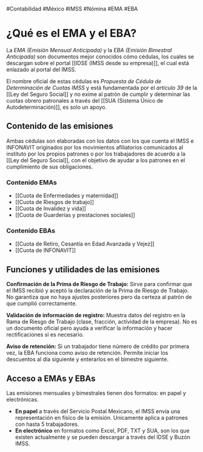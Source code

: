 #Contabilidad #México #IMSS #Nómina #EMA #EBA
# ¿Qué es el EMA y el EBA?

La *EMA (Emisión Mensual Anticipada)* y la *EBA (Emisión Bimestral Anticipada)* son documentos mejor conocidos cómo cédulas, los cuales se descargan sobre el portal [[IDSE (IMSS desde su empresa)]], el cual está enlazado al portal del IMSS.

El nombre oficial de estas cédulas es *Propuesta de Cédula de Determinación de Cuotas IMSS* y está fundamentada por el *artículo 39* de la [[Ley del Seguro Social]] y no exime al patrón de cumplir y determinar las cuotas obrero patronales a través del [[SUA (Sistema Único de Autodeterminación)]], es solo un apoyo.

## Contenido de las emisiones

Ambas cédulas son elaboradas con los datos con los que cuenta el IMSS e INFONAVIT originados por los movimientos afiliatorios comunicados al instituto por los propios patrones o por los trabajadores de acuerdo a la [[Ley del Seguro Social]], con el objetivo de ayudar a los patrones en el cumplimiento de sus obligaciones.
### Contenido EMAs
- [[Cuota de Enfermedades y maternidad]]
- [[Cuota de Riesgos de trabajo]]
- [[Cuota de Invalidez y vida]]
- [[Cuota de Guarderías y prestaciones sociales]]
### Contenido EBAs
- [[Cuota de Retiro, Cesantía en Edad Avanzada y Vejez]]
- [[Cuota de INFONAVIT]]

## Funciones y utilidades de las emisiones

**Confirmación de la Prima de Riesgo de Trabajo:** Sirve para confirmar que el IMSS recibió y aceptó la declaración de la Prima de Riesgo de Trabajo. No garantiza que no haya ajustes posteriores pero da certeza al patrón de que cumplió correctamente.

**Validación de información de registro:** Muestra datos del registro en la Rama de Riesgo de Trabajo (clase, fracción, actividad de la empresa). No es un documento oficial pero ayuda a verificar la información y hacer rectificaciones si es necesario.

**Aviso de retención:** Si un trabajador tiene número de crédito por primera vez, la EBA funciona como aviso de retención. Permite iniciar los descuentos al día siguiente y enterarlos en el bimestre siguiente.

## Acceso a EMAs y EBAs

Las emisiones mensuales y bimestrales tienen dos formatos: en papel y electrónicas.
- **En papel** a través del Servicio Postal Mexicano, el IMSS envía una representación en físico de la emisión. Unicamente aplica a patrones con hasta 5 trabajadores.
- **En electrónico** en formatos como Excel, PDF, TXT y SUA, son los que existen actualmente y se pueden descargar a través del IDSE y Buzón IMSS.